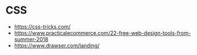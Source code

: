 # CSS

* https://css-tricks.com/
* https://www.practicalecommerce.com/22-free-web-design-tools-from-summer-2018
* https://www.drawser.com/landing/
